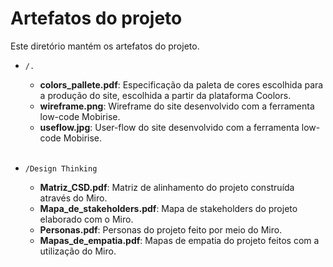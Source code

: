 # Artefatos do projeto

Este diretório mantém os artefatos do projeto.

* `/.`
    * **colors_pallete.pdf**: Especificação da paleta de cores escolhida para a produção do site, escolhida a partir da plataforma Coolors.
	* **wireframe.png**: Wireframe do site desenvolvido com a ferramenta low-code Mobirise.
	* **useflow.jpg**: User-flow do site desenvolvido com a ferramenta low-code Mobirise.
<br></br>

* `/Design Thinking`
	* **Matriz_CSD.pdf**: Matriz de alinhamento do projeto construída através do Miro.
	* **Mapa_de_stakeholders.pdf**: Mapa de stakeholders do projeto elaborado com o Miro.
	* **Personas.pdf**: Personas do projeto feito por meio do Miro.
	* **Mapas_de_empatia.pdf**: Mapas de empatia do projeto feitos com a utilização do Miro.